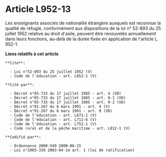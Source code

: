 # Article L952-13

Les enseignants associés de nationalité étrangère auxquels est reconnue la qualité de réfugié, conformément aux dispositions
de la loi n° 52-893 du 25 juillet 1952 relative au droit d'asile, peuvent être renouvelés annuellement dans leurs fonctions,
au-delà de la durée fixée en application de l'article L. 952-1.

**Liens relatifs à cet article**

	**Cite**:

	  - Loi n°52-893 du 25 juillet 1952 (V)
	  - Code de l'éducation - art. L952-1 (V)

	**Cité par**:

	  - Décret n°85-733 du 17 juillet 1985 - art. 4 (VD)
	  - Décret n°85-733 du 17 juillet 1985 - art. 9-1 (VD)
	  - Décret n°85-733 du 17 juillet 1985 - art. 9-2 (VD)
	  - Décret n°91-267 du 6 mars 1991 - art. 4 (V)
	  - Décret n°91-267 du 6 mars 1991 - art. 9 (VD)
	  - Code de l'éducation - art. L671-1 (V)
	  - Code de l'éducation - art. L711-6 (V)
	  - Code de l'éducation - art. L752-1 (V)
	  - Code rural et de la pêche maritime - art. L812-1 (V)

	**Codifié par**:

	  - Ordonnance 2000-549 2000-06-15
	  - Loi n°2003-339 2003-04-14 art. 1 (loi de ratification)
